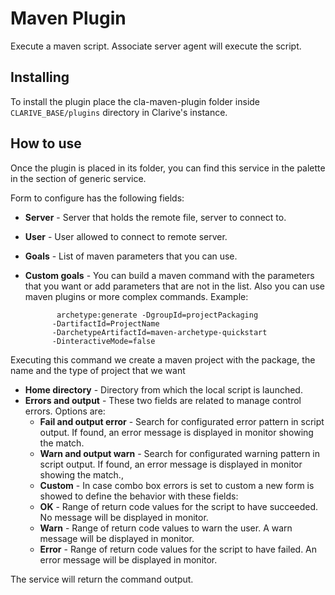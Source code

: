 # Maven Plugin

Execute a maven script. Associate server agent will execute the script.

## Installing

To install the plugin place the cla-maven-plugin folder inside `CLARIVE_BASE/plugins`
directory in Clarive's instance.

## How to use

Once the plugin is placed in its folder, you can find this service in the palette in the section of generic service.

Form to configure has the following fields:

- **Server** - Server that holds the remote file, server to connect to.
- **User** - User allowed to connect to remote server.
- **Goals** - List of maven parameters that you can use.
- **Custom goals** - You can build a maven command with the parameters that you want or add parameters that are not in the list. Also you can use maven plugins or more complex commands. Example:

        	 archetype:generate -DgroupId=projectPackaging
   			-DartifactId=ProjectName
   			-DarchetypeArtifactId=maven-archetype-quickstart
   			-DinteractiveMode=false
Executing this command we create a maven project with the package, the name and the type of project that we want
- **Home directory** - Directory from which the local script is launched.
- **Errors and output** - These two fields are related to manage control errors. Options are:
   - **Fail and output error** - Search for configurated error pattern in script output. If found, an error message is displayed in monitor showing the match.
   - **Warn and output warn** - Search for configurated warning pattern in script output. If found, an error message is displayed in monitor showing the match.,
   - **Custom** - In case combo box errors is set to custom a new form is showed to define the behavior with these fields:
   - **OK** - Range of return code values for the script to have succeeded. No message will be displayed in monitor.
   - **Warn** - Range of return code values to warn the user. A warn message will be displayed in monitor.
   - **Error** - Range of return code values for the script to have failed. An error message will be displayed in monitor.

The service will return the command output.